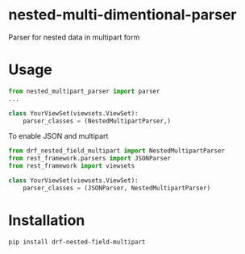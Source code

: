 # nested-multi-dimentional-parser

Parser for nested data in multipart form

# Usage

```python
from nested_multipart_parser import parser
...

class YourViewSet(viewsets.ViewSet):
	parser_classes = (NestedMultipartParser,)
```

To enable JSON and multipart

```python
from drf_nested_field_multipart import NestedMultipartParser
from rest_framework.parsers import JSONParser
from rest_framework import viewsets

class YourViewSet(viewsets.ViewSet):
	parser_classes = (JSONParser, NestedMultipartParser)
```

# Installation

`pip install drf-nested-field-multipart`
